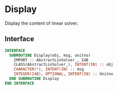 # Display

Display the content of linear solver.

## Interface

```fortran
INTERFACE
  SUBROUTINE Display(obj, msg, unitno)
    IMPORT :: AbstractLinSolver_, I4B
    CLASS(AbstractLinSolver_), INTENT(IN) :: obj
    CHARACTER(*), INTENT(IN) :: msg
    INTEGER(I4B), OPTIONAL, INTENT(IN) :: Unitno
  END SUBROUTINE Display
END INTERFACE
```
